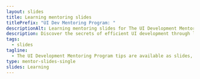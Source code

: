 ```yaml
---
layout: slides
title: Learning mentoring slides
titlePrefix: "UI Dev Mentoring Program: "
descriptionAlt: Learning mentoring slides for The UI Development Mentoring Program tips.
description: Discover the secrets of efficient UI development through learning-focused slides, designed to guide you on your journey to become a proficient UI developer.
tags:
  - slides
tagline:
  - The UI Development Mentoring Program tips are available as slides, too.
type: mentor-slides-single
slides: Learning
---
```

